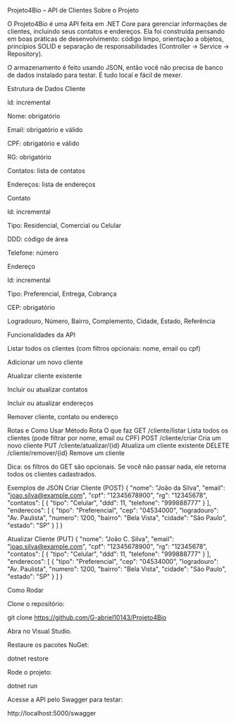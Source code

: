 Projeto4Bio – API de Clientes
Sobre o Projeto

O Projeto4Bio é uma API feita em .NET Core para gerenciar informações de clientes, incluindo seus contatos e endereços.
Ela foi construída pensando em boas práticas de desenvolvimento: código limpo, orientação a objetos, princípios SOLID e separação de responsabilidades (Controller → Service → Repository).

O armazenamento é feito usando JSON, então você não precisa de banco de dados instalado para testar. É tudo local e fácil de mexer.

Estrutura de Dados
Cliente

Id: incremental

Nome: obrigatório

Email: obrigatório e válido

CPF: obrigatório e válido

RG: obrigatório

Contatos: lista de contatos

Endereços: lista de endereços

Contato

Id: incremental

Tipo: Residencial, Comercial ou Celular

DDD: código de área

Telefone: número

Endereço

Id: incremental

Tipo: Preferencial, Entrega, Cobrança

CEP: obrigatório

Logradouro, Número, Bairro, Complemento, Cidade, Estado, Referência

Funcionalidades da API

Listar todos os clientes (com filtros opcionais: nome, email ou cpf)

Adicionar um novo cliente

Atualizar cliente existente

Incluir ou atualizar contatos

Incluir ou atualizar endereços

Remover cliente, contato ou endereço

Rotas e Como Usar
Método	Rota	O que faz
GET	/cliente/listar	Lista todos os clientes (pode filtrar por nome, email ou CPF)
POST	/cliente/criar	Cria um novo cliente
PUT	/cliente/atualizar/{id}	Atualiza um cliente existente
DELETE	/cliente/remover/{id}	Remove um cliente

Dica: os filtros do GET são opcionais. Se você não passar nada, ele retorna todos os clientes cadastrados.

Exemplos de JSON
Criar Cliente (POST)
{
  "nome": "João da Silva",
  "email": "joao.silva@example.com",
  "cpf": "12345678900",
  "rg": "12345678",
  "contatos": [
    {
      "tipo": "Celular",
      "ddd": 11,
      "telefone": "999888777"
    }
  ],
  "enderecos": [
    {
      "tipo": "Preferencial",
      "cep": "04534000",
      "logradouro": "Av. Paulista",
      "numero": 1200,
      "bairro": "Bela Vista",
      "cidade": "São Paulo",
      "estado": "SP"
    }
  ]
}

Atualizar Cliente (PUT)
{
  "nome": "João C. Silva",
  "email": "joao.silva@example.com",
  "cpf": "12345678900",
  "rg": "12345678",
  "contatos": [
    {
      "tipo": "Celular",
      "ddd": 11,
      "telefone": "999888777"
    }
  ],
  "enderecos": [
    {
      "tipo": "Preferencial",
      "cep": "04534000",
      "logradouro": "Av. Paulista",
      "numero": 1200,
      "bairro": "Bela Vista",
      "cidade": "São Paulo",
      "estado": "SP"
    }
  ]
}

Como Rodar

Clone o repositório:

git clone https://github.com/G-abriel10143/Projeto4Bio


Abra no Visual Studio.

Restaure os pacotes NuGet:

dotnet restore


Rode o projeto:

dotnet run


Acesse a API pelo Swagger para testar:

http://localhost:5000/swagger
